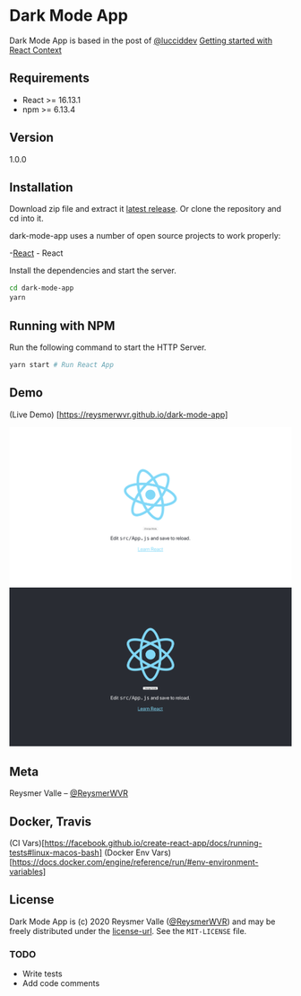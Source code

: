 # Dark Mode App

Dark Mode App is based in the post of [@lucciddev](https://dev.to/lucciddev) [Getting started with React Context](https://dev.to/lucciddev/getting-started-with-react-context-mc7)

## Requirements

- React >= 16.13.1
- npm >= 6.13.4

## Version

1.0.0

## Installation

Download zip file and extract it [latest release](https://github.com/reysmerwvr/dark-mode-app). Or clone the repository and cd into it.

dark-mode-app uses a number of open source projects to work properly:

-[React] - React

Install the dependencies and start the server.

```sh
cd dark-mode-app
yarn
```

## Running with NPM

Run the following command to start the HTTP Server.

```sh
yarn start # Run React App
```

## Demo

(Live Demo) [https://reysmerwvr.github.io/dark-mode-app]

![](light.png)
![](dark.png)

## Meta

Reysmer Valle – [@ReysmerWVR]

## Docker, Travis

(CI Vars)[https://facebook.github.io/create-react-app/docs/running-tests#linux-macos-bash]
(Docker Env Vars)[https://docs.docker.com/engine/reference/run/#env-environment-variables]

## License

Dark Mode App is (c) 2020 Reysmer Valle ([@ReysmerWVR]) and may be freely distributed under the [license-url](https://github.com/reysmerwvr/dark-mode-app/tree/master/LICENSE). See the `MIT-LICENSE` file.

### TODO

- Write tests
- Add code comments

[//]: # (These are reference links used in the body of this note and get stripped out when the markdown processor does 
its job. There is no need to format nicely because it shouldn't be seen. Thanks SO - http://stackoverflow.com/questions/4823468/store-comments-in-markdown-syntax)

   [React]: <https://reactjs.org//>
   [@ReysmerWVR]: <http://twitter.com/ReysmerWVR>
